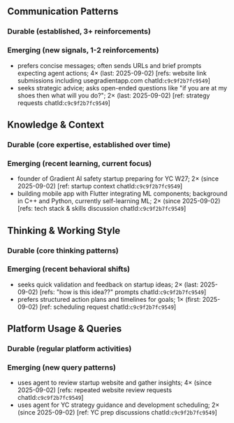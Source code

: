 ## Communication Patterns
### Durable (established, 3+ reinforcements)

### Emerging (new signals, 1-2 reinforcements)
- prefers concise messages; often sends URLs and brief prompts expecting agent actions; 4× (last: 2025-09-02) [refs: website link submissions including usegradientapp.com chatId:`c9c9f2b7fc9549`]
- seeks strategic advice; asks open-ended questions like "if you are at my shoes then what will you do?"; 2× (last: 2025-09-02) [ref: strategy requests chatId:`c9c9f2b7fc9549`]

## Knowledge & Context
### Durable (core expertise, established over time)

### Emerging (recent learning, current focus)
- founder of Gradient AI safety startup preparing for YC W27; 2× (since 2025-09-02) [ref: startup context chatId:`c9c9f2b7fc9549`]
- building mobile app with Flutter integrating ML components; background in C++ and Python, currently self-learning ML; 2× (since 2025-09-02) [refs: tech stack & skills discussion chatId:`c9c9f2b7fc9549`]

## Thinking & Working Style
### Durable (core thinking patterns)

### Emerging (recent behavioral shifts)
- seeks quick validation and feedback on startup ideas; 2× (last: 2025-09-02) [refs: "how is this idea??" prompts chatId:`c9c9f2b7fc9549`]
- prefers structured action plans and timelines for goals; 1× (first: 2025-09-02) [ref: scheduling request chatId:`c9c9f2b7fc9549`]

## Platform Usage & Queries
### Durable (regular platform activities)

### Emerging (new query patterns)
- uses agent to review startup website and gather insights; 4× (since 2025-09-02) [refs: repeated website review requests chatId:`c9c9f2b7fc9549`]
- uses agent for YC strategy guidance and development scheduling; 2× (since 2025-09-02) [ref: YC prep discussions chatId:`c9c9f2b7fc9549`]